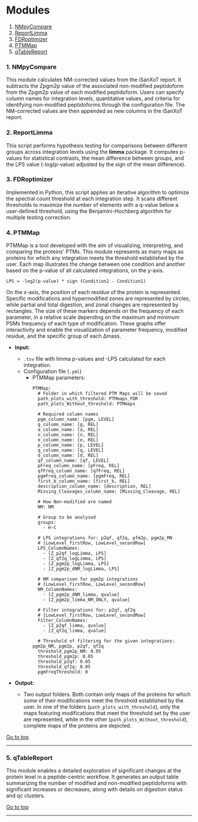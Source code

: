 # Modules

1. [NMpyCompare](#1-nmpycompare)
2. [ReportLimma](#2-reportlimma)
3. [FDRoptimizer](#3-fdroptimizer)
4. [PTMMap](#4-ptmmap)
5. [qTableReport](#5-qtablereport)

### 1. NMpyCompare

This module calculates NM-corrected values from the iSanXoT report. It subtracts the Zpgm2p value of the associated non-modified peptidoform from the Zpgm2p value of each modified peptidoform. Users can specify column names for integration levels, quantitative values, and criteria for identifying non-modified peptidoforms through the configuration file. The NM-corrected values are then appended as new columns in the iSanXoT report.

### 2. ReportLimma

This script performs hypothesis testing for comparisons between different groups across integration levels using the **limma** package. It computes p-values for statistical contrasts, the mean difference between groups, and the LPS value (-log(p-value) adjusted by the sign of the mean difference).

### 3. FDRoptimizer

Implemented in Python, this script applies an iterative algorithm to optimize the spectral count threshold at each integration step. It scans different thresholds to maximize the number of elements with a q-value below a user-defined threshold, using the Benjamini-Hochberg algorithm for multiple testing correction.

### 4. PTMMap

PTMMap is a tool developed with the aim of visualizing, interpreting, and comparing the proteins' PTMs. This module represents as many maps as proteins for which any integration meets the threshold established by the user. Each map illustrates the change between one condition and another based on the p-value of all calculated integrations, on the y-axis.

```
LPS = -log2(p-value) * sign (Condition2 - Condition1)
```

On the x-axis, the position of each residue of the protein is represented. Specific modifications and hypermodified zones are represented by circles, while partial and total digestion, and zonal changes are represented by rectangles. The size of these markers depends on the frequency of each parameter, in a relative scale depending on the maximum and minimum PSMs frequency of each type of modification. These graphs offer interactivity and enable the visualization of parameter frequency, modified residue, and the specific group of each Δmass.

- **Input:**
  - `.tsv` file with limma p-values and -LPS calculated for each integration.
  - Configuration file (`.yml`)
    - PTMMap parameters:
      ```
      PTMMap:
        # Folder in which filtered PTM Maps will be saved
        path_plots_with_threshold: PTMmaps_FDR
        path_plots_Without_threshold: PTMmaps

        # Required column names
        pgm_column_name: [pgm, LEVEL]
        g_column_name: [g, REL]
        a_column_name: [a, REL]
        n_column_name: [n, REL]
        e_column_name: [e, REL]
        p_column_name: [p, LEVEL]
        q_column_name: [q, LEVEL]
        d_column_name: [d, REL]
        qf_column_name: [qf, LEVEL]
        pFreq_column_name: [pFreq, REL]
        qfFreq_column_name: [qfFreq, REL]
        pgmFreq_column_name: [pgmFreq, REL]
        first_b_column_name: [first_b, REL]
        description_column_name: [description, REL]
        Missing_Cleavages_column_name: [Missing_Cleavage, REL]

        # How Non-modified are named
        NM: NM

        # Group to be analysed
        groups:
          - H-C

        # LPS integrations for: p2qf, qf2q, pfm2p, pgm2p_MN
        # [LowLevel_firstRow, LowLevel_secondRow]
        LPS_ColumnNames:
          - [Z_p2qf_logLimma, LPS]
          - [Z_qf2q_logLimma, LPS]
          - [Z_pgm2p_logLimma, LPS]
          - [Z_pgm2p_dNM_logLimma, LPS]

        # NM comparison for pgm2p integrations
        # [LowLevel_firstRow, LowLevel_secondRow]
        NM_ColumnNames:
          - [Z_pgm2p_dNM_limma, qvalue]
          - [Z_pgm2p_limma_NM_ONLY, qvalue]

        # Filter integrations for: p2qf, qf2q
        # [LowLevel_firstRow, LowLevel_secondRow]
        Filter_ColumnNames:
          - [Z_p2qf_limma, qvalue]
          - [Z_qf2q_limma, qvalue]

        # Threshold of filtering for the given integrations: pgm2p_NM, pgm2p, p2qf, qf2q
        threshold_pgm2p_NM: 0.05
        threshold_pgm2p: 0.05
        threshold_p2qf: 0.05
        threshold_qf2q: 0.05
        pgmFreqThreshold: 0
      ```

- **Output:**
  - Two output folders. Both contain only maps of the proteins for which some of their modifications meet the threshold established by the user. In one of the folders (`path_plots_with_threshold`), only the maps featuring modifications that meet the threshold set by the user are represented, while in the other (`path_plots_Without_threshold`), complete maps of the proteins are depicted.


[Go to top](#modules)
___


### 5. qTableReport

This module enables a detailed exploration of significant changes at the protein level in a peptide-centric workflow. It generates an output table summarizing the number of modified and non-modified peptidoforms with significant increases or decreases, along with details on digestion status and qc clusters.


[Go to top](#modules)
___

